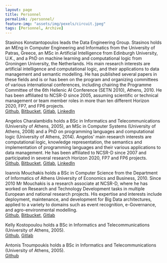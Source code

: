 ```yaml
---
layout: page
title: Personnel
permalink: /personnel/
feature-img: "assets/img/pexels/circuit.jpeg"
tags: [Personnel, Archive]
---
```


Stasinos Konstantopoulos leads the Data Engineering Group. Stasinos
holds an MEng in Computer Engineering and Informatics from the
University of Patras, Greece, an MSc in Artificial Intelligence from
Edinburgh University, U.K., and a PhD on machine learning and
computational logic from Groningen University, the Netherlands. His
main research interests are artificial intelligence and computational
logic, and their applications to data management and semantic
modelling. He has published several papers in these fields and is or
has been on the program and organizing committees of various
international conferences, including chairing the Programme Committee
of the 6th Hellenic AI Conference (SETN 2010), Athens, 2010. He has
been affiliated to NCSR-D since 2005, assuming scientific or technical
management or team member roles in more than ten different
Horizon 2020, FP7, and FP6 projects.
<br>
[Github](https://github.com/stasinos),
[Bitbucket](https://bitbucket.com/stasinos),
[Gitlab](https://gitlab.com/stasinos),
[LinkedIn](https://linkedin.com/in/stasinos)


Angelos Charalambidis holds a BSc in Informatics and
Telecommunications (University of Athens, 2005), an MSc in Computer
Systems (University of Athens, 2008) and a PhD on programming
languages and computational logic (University of Athens, 2014).
Angelos' main research interests are computational logic, knowledge
representation, the semantics and implementation of programming
languages and their various applications to data management. He has
been affiliated to NCSR-D since 2007 and participated in several
research Horizon 2020, FP7 and FP6 projects.
<br>
[Github](https://github.com/acharal),
[Bitbucket](https://bitbucket.com/acharal),
[Gitlab](https://gitlab.com/acharal),
[LinkedIn](https://linkedin.com/in/acharal)


Ioannis Mouchakis holds a BSc in Computer Science from the Department
of Informatics of Athens University of Economics and Business, 2010.
Since 2010 Mr Mouchakis is a research associate at NCSR-D, where he
has worked on Research and Technology Development tasks in multiple
European and national research projects. His expertise and interests
include deployment, maintenance, and development for Big Data
architectures, applied to a variety to domains such as event
recognition, e-Governance, and agro-environmental modelling.
<br>
[Github](https://github.com/gmouchakis),
[Bitbucket](https://bitbucket.com/gmouchakis),
[Gitlab](https://gitlab.com/gmouchakis)


Kelly Kostopoulou holds a BSc in Informatics and
Telecommunications (University of Athens, 2005).
<br>
[Github](https://github.com/DelphianCalamity),
[Gitlab](https://gitlab.com/DelphianCalamity)


Antonis Troumpoukis holds a BSc in Informatics and
Telecommunications (University of Athens, 2005).
<br>
[Github](https://github.com/antru6)
